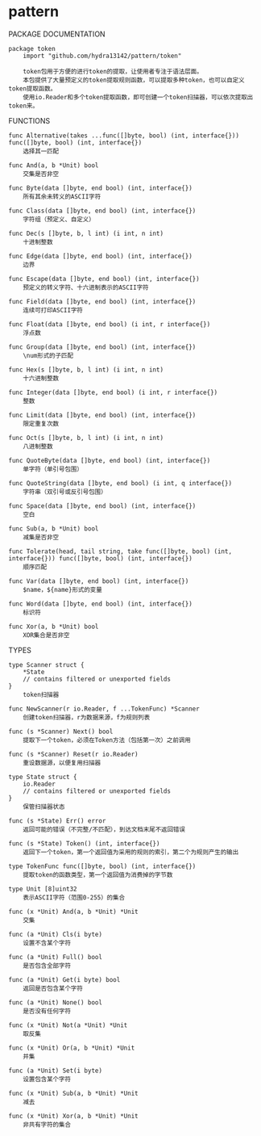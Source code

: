 pattern
=======

PACKAGE DOCUMENTATION

	package token
		import "github.com/hydra13142/pattern/token"

		token包用于方便的进行token的提取，让使用者专注于语法层面。
		本包提供了大量预定义的token提取规则函数，可以提取多种token，也可以自定义token提取函数。
		使用io.Reader和多个token提取函数，即可创建一个token扫描器，可以依次提取出token来。

FUNCTIONS

	func Alternative(takes ...func([]byte, bool) (int, interface{})) func([]byte, bool) (int, interface{})
		选择其一匹配

	func And(a, b *Unit) bool
		交集是否非空

	func Byte(data []byte, end bool) (int, interface{})
		所有其余未转义的ASCII字符

	func Class(data []byte, end bool) (int, interface{})
		字符组（预定义、自定义）

	func Dec(s []byte, b, l int) (i int, n int)
		十进制整数

	func Edge(data []byte, end bool) (int, interface{})
		边界

	func Escape(data []byte, end bool) (int, interface{})
		预定义的转义字符、十六进制表示的ASCII字符

	func Field(data []byte, end bool) (int, interface{})
		连续可打印ASCII字符

	func Float(data []byte, end bool) (i int, r interface{})
		浮点数

	func Group(data []byte, end bool) (int, interface{})
		\num形式的子匹配

	func Hex(s []byte, b, l int) (i int, n int)
		十六进制整数

	func Integer(data []byte, end bool) (i int, r interface{})
		整数

	func Limit(data []byte, end bool) (int, interface{})
		限定重复次数

	func Oct(s []byte, b, l int) (i int, n int)
		八进制整数

	func QuoteByte(data []byte, end bool) (int, interface{})
		单字符（单引号包围）

	func QuoteString(data []byte, end bool) (i int, q interface{})
		字符串（双引号或反引号包围）

	func Space(data []byte, end bool) (int, interface{})
		空白

	func Sub(a, b *Unit) bool
		减集是否非空

	func Tolerate(head, tail string, take func([]byte, bool) (int, interface{})) func([]byte, bool) (int, interface{})
		顺序匹配

	func Var(data []byte, end bool) (int, interface{})
		$name，${name}形式的变量

	func Word(data []byte, end bool) (int, interface{})
		标识符

	func Xor(a, b *Unit) bool
		XOR集合是否非空

TYPES

	type Scanner struct {
		*State
		// contains filtered or unexported fields
	}
		token扫描器

	func NewScanner(r io.Reader, f ...TokenFunc) *Scanner
		创建token扫描器，r为数据来源，f为规则列表

	func (s *Scanner) Next() bool
		提取下一个token，必须在Token方法（包括第一次）之前调用

	func (s *Scanner) Reset(r io.Reader)
		重设数据源，以便复用扫描器

	type State struct {
		io.Reader
		// contains filtered or unexported fields
	}
		保管扫描器状态

	func (s *State) Err() error
		返回可能的错误（不完整/不匹配），到达文档末尾不返回错误

	func (s *State) Token() (int, interface{})
		返回下一个token，第一个返回值为采用的规则的索引，第二个为规则产生的输出

	type TokenFunc func([]byte, bool) (int, interface{})
		提取token的函数类型，第一个返回值为消费掉的字节数

	type Unit [8]uint32
		表示ASCII字符（范围0-255）的集合

	func (x *Unit) And(a, b *Unit) *Unit
		交集

	func (a *Unit) Cls(i byte)
		设置不含某个字符

	func (a *Unit) Full() bool
		是否包含全部字符

	func (a *Unit) Get(i byte) bool
		返回是否包含某个字符

	func (a *Unit) None() bool
		是否没有任何字符

	func (x *Unit) Not(a *Unit) *Unit
		取反集

	func (x *Unit) Or(a, b *Unit) *Unit
		并集

	func (a *Unit) Set(i byte)
		设置包含某个字符

	func (x *Unit) Sub(a, b *Unit) *Unit
		减去

	func (x *Unit) Xor(a, b *Unit) *Unit
		非共有字符的集合
